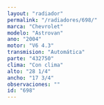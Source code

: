 ```yaml
---
layout: "radiador"
permalink: "/radiadores/698/"
marca: "Chevrolet"
modelo: "Astrovan"
ano: "2004"
motor: "V6 4.3"
transmision: "Automática"
parte: "432750"
clima: "Con clima"
alto: "28 1/4"
ancho: "17 3/4"
observaciones: ""
id: "698"
---
```


